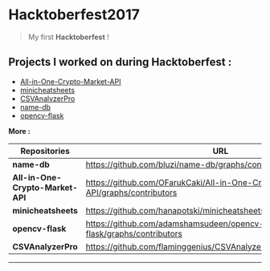 # Hacktoberfest2017
> My first **Hacktoberfest** !

## Projects I worked on during Hacktoberfest :

* [All-in-One-Crypto-Market-API](https://github.com/OFarukCaki/All-in-One-Crypto-Market-API)
* [minicheatsheets](https://github.com/hanapotski/minicheatsheets)
* [CSVAnalyzerPro](https://github.com/flaminggenius/CSVAnalyzerPro)
* [name-db](https://github.com/bluzi/name-db)
* [opencv-flask](https://github.com/adamshamsudeen/opencv-flask)

**More :** 


| **Repositories**       | **URL**           |
| --- |--- |
| **name-db**      | https://github.com/bluzi/name-db/graphs/contributors |
| **All-in-One-Crypto-Market-API**      | https://github.com/OFarukCaki/All-in-One-Crypto-Market-API/graphs/contributors |
| **minicheatsheets**     | https://github.com/hanapotski/minicheatsheets/graphs/contributors |
| **opencv-flask**     | https://github.com/adamshamsudeen/opencv-flask/graphs/contributors |
| **CSVAnalyzerPro**      | https://github.com/flaminggenius/CSVAnalyzerPro/graphs/contributors |

---
